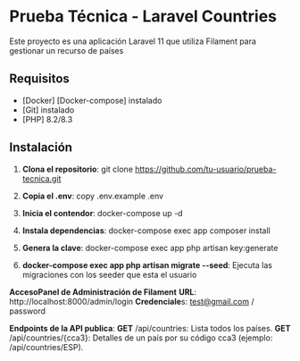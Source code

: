 # Prueba Técnica - Laravel Countries
Este proyecto es una aplicación Laravel 11 que utiliza Filament para gestionar un recurso de países

## Requisitos
- [Docker] [Docker-compose] instalado
- [Git] instalado
- [PHP] 8.2/8.3

## Instalación

1. **Clona el repositorio**:
   git clone https://github.com/tu-usuario/prueba-tecnica.git

2. **Copia el .env**: copy .env.example .env

4. **Inicia el contendor**: docker-compose up -d

5. **Instala dependencias**: docker-compose exec app composer install

6. **Genera la clave**: docker-compose exec app php artisan key:generate

7. **docker-compose exec app php artisan migrate --seed**: Ejecuta las migraciones con los seeder que esta el usuario

**AccesoPanel de Administración de Filament**
**URL**: http://localhost:8000/admin/login
**Credenciale**s: test@gmail.com / password

**Endpoints de la API publica**:
**GET** /api/countries: Lista todos los países.
**GET** /api/countries/{cca3}: Detalles de un país por su código cca3 (ejemplo: /api/countries/ESP).


   
